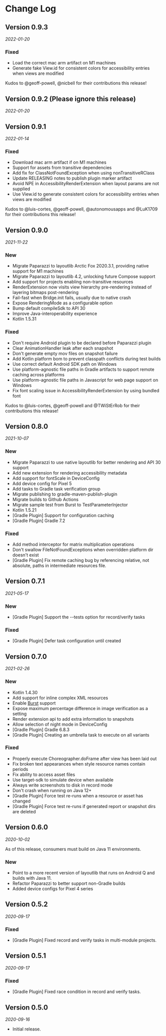 Change Log
==========

## Version 0.9.3
_2022-01-20_

### Fixed
* Load the correct mac arm artifact on M1 machines
* Generate fake View.id for consistent colors for accessibility entries when views are modified

Kudos to @geoff-powell, @nicbell for their contributions this release!


## Version 0.9.2 (Please ignore this release)
_2022-01-20_


## Version 0.9.1
_2022-01-14_

### Fixed
* Download mac arm artifact if on M1 machines
* Support for assets from transitive dependencies
* Add fix for ClassNotFoundException when using nonTransitiveRClass
* Update RELEASING notes to publish plugin marker artifact
* Avoid NPE in AccessibilityRenderExtension when layout params are not supplied
* Use View.id to generate consistent colors for accessibility entries when views are modified

Kudos to @luis-cortes, @geoff-powell, @autonomousapps and @LuK1709 for their contributions this release!


## Version 0.9.0
_2021-11-22_

### New
* Migrate Paparazzi to layoutlib Arctic Fox 2020.3.1, providing native support for M1 machines 
* Migrate Paparazzi to layoutlib 4.2, unlocking future Compose support
* Add support for projects enabling non-transitive resources
* RenderExtension now visits view hierarchy pre-rendering instead of layering bitmaps post-rendering
* Fail-fast when Bridge.init fails, usually due to native crash
* Expose RenderingMode as a configurable option
* Bump default compileSdk to API 30
* Improve Java-interoperability experience
* Kotlin 1.5.31

### Fixed
* Don't require Android plugin to be declared before Paparazzi plugin
* Clear AnimationHandler leak after each snapshot
* Don't generate empty mov files on snapshot failure
* Add Kotlin platform bom to prevent classpath conflicts during test builds
* Use correct default Android SDK path on Windows
* Use platform-agnostic file paths in Gradle artifacts to support remote caching across platforms  
* Use platform-agnostic file paths in Javascript for web page support on Windows  
* Fix font scaling issue in AccessibilityRenderExtension by using bundled font

Kudos to @luis-cortes, @geoff-powell and @TWiStErRob for their contributions this release!


## Version 0.8.0
_2021-10-07_

### New
* Migrate Paparazzi to use native layoutlib for better rendering and API 30 support
* Add new extension for rendering accessibility metadata
* Add support for fontScale in DeviceConfig
* Add device config for Pixel 5
* Add tasks to Gradle task verification group
* Migrate publishing to gradle-maven-publish-plugin
* Migrate builds to Github Actions
* Migrate sample test from Burst to TestParameterInjector
* Kotlin 1.5.21
* [Gradle Plugin] Support for configuration caching
* [Gradle Plugin] Gradle 7.2

### Fixed
* Add method interceptor for matrix multiplication operations
* Don't swallow FileNotFoundExceptions when overridden platform dir doesn't exist
* [Gradle Plugin] Fix remote caching bug by referencing relative, not absolute, paths in intermediate resources file.

## Version 0.7.1
_2021-05-17_

### New
* [Gradle Plugin] Support the --tests option for record/verify tasks

### Fixed
* [Gradle Plugin] Defer task configuration until created

## Version 0.7.0
_2021-02-26_

### New
* Kotlin 1.4.30
* Add support for inline complex XML resources
* Enable [Burst](https://github.com/square/burst) support
* Expose maximum percentage difference in image verification as a setting
* Render extension api to add extra information to snapshots
* Allow selection of night mode in DeviceConfig
* [Gradle Plugin] Gradle 6.8.3
* [Gradle Plugin] Creating an umbrella task to execute on all variants

### Fixed
* Properly execute Choreographer.doFrame after view has been laid out
* Fix broken text appearances when style resource names contain periods
* Fix ability to access asset files
* Use target-sdk to simulate device when available
* Always write screenshots to disk in record mode
* Don't crash when running on Java 12+
* [Gradle Plugin] Force test re-runs when a resource or asset has changed
* [Gradle Plugin] Force test re-runs if generated report or snapshot dirs are deleted

## Version 0.6.0
_2020-10-02_

As of this release, consumers must build on Java 11 environments.

### New
* Point to a more recent version of layoutlib that runs on Android Q and builds with Java 11.
* Refactor Paparazzi to better support non-Gradle builds
* Added device configs for Pixel 4 series

## Version 0.5.2
_2020-09-17_

### Fixed
* [Gradle Plugin] Fixed record and verify tasks in multi-module projects.

## Version 0.5.1
_2020-09-17_

### Fixed
* [Gradle Plugin] Fixed race condition in record and verify tasks.

## Version 0.5.0
_2020-09-16_

* Initial release.
